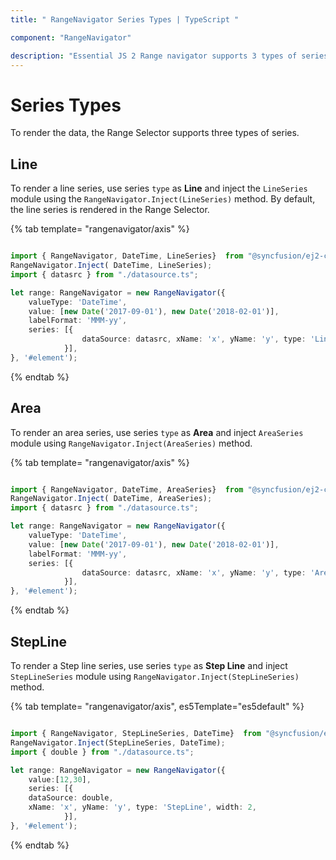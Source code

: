 ```yaml
---
title: " RangeNavigator Series Types | TypeScript "

component: "RangeNavigator"

description: "Essential JS 2 Range navigator supports 3 types of series, to render the data."
---
```


# Series Types

To render the data, the Range Selector supports three types of series.

<!-- markdownlint-disable MD036 -->

## Line

<!-- markdownlint-disable MD036 -->

To render a line series, use series `type` as **Line** and inject the `LineSeries` module using the `RangeNavigator.Inject(LineSeries)` method. By default, the line series is rendered in the Range Selector.

{% tab template= "rangenavigator/axis" %}

```typescript

import { RangeNavigator, DateTime, LineSeries}  from "@syncfusion/ej2-charts";
RangeNavigator.Inject( DateTime, LineSeries);
import { datasrc } from "./datasource.ts";

let range: RangeNavigator = new RangeNavigator({
    valueType: 'DateTime',
    value: [new Date('2017-09-01'), new Date('2018-02-01')],
    labelFormat: 'MMM-yy',
    series: [{
                dataSource: datasrc, xName: 'x', yName: 'y', type: 'Line', width: 2,
            }],
}, '#element');

```

{% endtab %}

## Area

To render an area series, use series `type` as **Area** and inject `AreaSeries` module using `RangeNavigator.Inject(AreaSeries)` method.

{% tab template= "rangenavigator/axis" %}

```typescript

import { RangeNavigator, DateTime, AreaSeries}  from "@syncfusion/ej2-charts";
RangeNavigator.Inject( DateTime, AreaSeries);
import { datasrc } from "./datasource.ts";

let range: RangeNavigator = new RangeNavigator({
    valueType: 'DateTime',
    value: [new Date('2017-09-01'), new Date('2018-02-01')],
    labelFormat: 'MMM-yy',
    series: [{
                dataSource: datasrc, xName: 'x', yName: 'y', type: 'Area', width: 2,
            }],
}, '#element');

```

{% endtab %}

## StepLine

To render a Step line series, use series `type` as **Step Line** and inject `StepLineSeries` module using `RangeNavigator.Inject(StepLineSeries)` method.

{% tab template= "rangenavigator/axis", es5Template="es5default" %}

```typescript

import { RangeNavigator, StepLineSeries, DateTime}  from "@syncfusion/ej2-charts";
RangeNavigator.Inject(StepLineSeries, DateTime);
import { double } from "./datasource.ts";

let range: RangeNavigator = new RangeNavigator({
    value:[12,30],
    series: [{
    dataSource: double,
    xName: 'x', yName: 'y', type: 'StepLine', width: 2,
            }],
}, '#element');

```

{% endtab %}